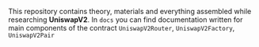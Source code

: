 This repository contains theory, materials and everything assembled while researching **UniswapV2**. In `docs` you can find documentation written for main components of the contract
`UniswapV2Router`, `UniswapV2Factory`, `UniswapV2Pair`
